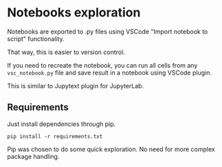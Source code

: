 # Notebooks exploration

Notebooks are exported to .py files using VSCode "Import notebook to script" functionality.

That way, this is easier to version control.

If you need to recreate the notebook, you can run all cells from any `vsc_notebook.py` file and save result in a notebook using VSCode plugin.

This is similar to Jupytext plugin for JupyterLab.

## Requirements

Just install dependencies through pip.

```
pip install -r requirements.txt
```

Pip was chosen to do some quick exploration. No need for more complex package handling.
